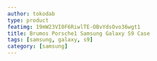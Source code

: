 ```yaml
---
author: tokodab
type: product
featimg: 19mW23VI0F6RiwlTE-OBvYdsOvo36wgt1
title: Brumos Porsche1 Samsung Galaxy S9 Case
tags: [samsung, galaxy, s9]
category: [samsung]
---
```


